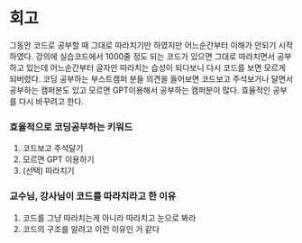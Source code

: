 # 회고
그동안 코드로 공부할 때 그대로 따라치기만 하였지만 어느순간부터 이해가 안되기 시작하였다.
강의에 실습코드에서 1000줄 정도 되는 코드가 있으면 그대로 따라치면서 공부하고 있는데 어느순간부터 글자만 따라치는 습성이 되다보니 다시 코드를 보면 모르게 되버렸다.
코딩 공부하는 부스트캠퍼 분들 의견을 들어보면 코드보고 주석보거나 달면서 공부하는 캠퍼분도 있고 모르면 GPT이용해서 공부하는 캠퍼분이 많다.
효율적인 공부를 다시 바꾸려고 한다.

### 효율적으로 코딩공부하는 키워드
1. 코드보고 주석달기
2. 모르면 GPT 이용하기
3. (선택) 따라치기

### 교수님, 강사님이 코드를 따라치라고 한 이유
1. 코드를 그냥 따라치는게 아니라 따라치고 눈으로 봐라
2. 코드의 구조를 알려고
이런 이유인 거 같다
